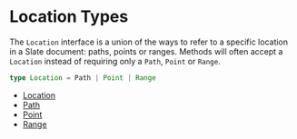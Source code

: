 # Location Types

The `Location` interface is a union of the ways to refer to a specific location in a Slate document: paths, points or ranges. Methods will often accept a `Location` instead of requiring only a `Path`, `Point` or `Range`.

```typescript
type Location = Path | Point | Range
```

- [Location](/api/location.md)
- [Path](/api/path.md)
- [Point](/api/point.md)
- [Range](/api/range.md)
